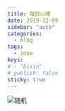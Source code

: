 ```yaml
---
title: 每日心晴
date: 2019-12-09
sidebar: "auto"
categories:
  - blog
tags:
  - zone
keys:
# - "bixin"
# publish: false
sticky: true
---
```


![随机](https://uploadbeta.com/api/pictures/random/?key=BingEverydayWallpaperPicture)
